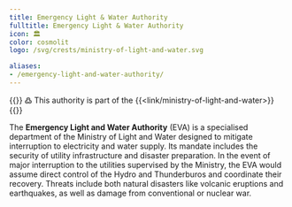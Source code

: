 ```yaml
---
title: Emergency Light & Water Authority
fulltitle: Emergency Light & Water Authority
icon: 🏛️
color: cosmolit
logo: /svg/crests/ministry-of-light-and-water.svg

aliases:
- /emergency-light-and-water-authority/
---
```

{{<note>}}
߷ This authority is part of the {{<link/ministry-of-light-and-water>}}
{{</note>}}

The <span class="fi fi-min-light-and-water fis"></span> **Emergency Light and Water Authority** (EVA) is a specialised department of the Ministry of Light and Water designed to mitigate interruption to electricity and water supply. Its mandate includes the security of utility infrastructure and disaster preparation. In the event of major interruption to the utilities supervised by the Ministry, the EVA would assume direct control of the Hydro and Thunderburos and coordinate their recovery. Threats include both natural disasters like volcanic eruptions and earthquakes, as well as damage from conventional or nuclear war.